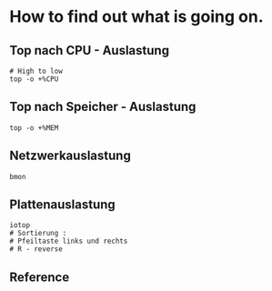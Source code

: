 # How to find out what is going on.

## Top nach CPU - Auslastung 

```
# High to low
top -o +%CPU
```

## Top nach Speicher - Auslastung 

```
top -o +%MEM

```

## Netzwerkauslastung 

```
bmon 
```

## Plattenauslastung 

```
iotop
# Sortierung : 
# Pfeiltaste links und rechts
# R - reverse

```


## Reference 
